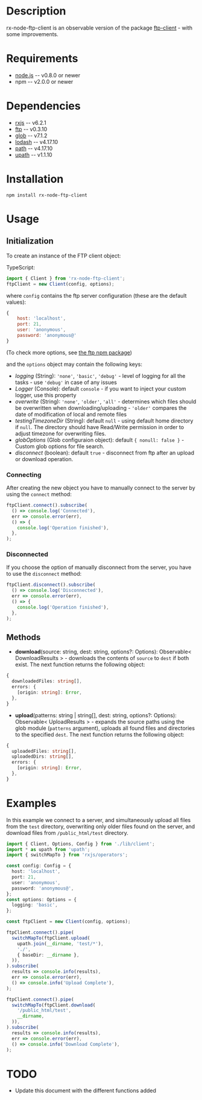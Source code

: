 # Description
rx-node-ftp-client is an observable version of the package  [ftp-client](https://github.com/noodny/node-ftp-client) - with some improvements.


# Requirements

* [node.js](http://nodejs.org/) -- v0.8.0 or newer
* npm -- v2.0.0 or newer


# Dependencies

* [rxjs](https://github.com/reactivex/rxjs) -- v6.2.1
* [ftp](https://github.com/mscdex/node-ftp) -- v0.3.10
* [glob](https://github.com/isaacs/node-glob) -- v7.1.2
* [lodash](https://github.com/lodash/lodash-node) -- v4.17.10
* [path](https://github.com/jinder/path) -- v4.17.10
* [upath](https://github.com/anodynos/upath) -- v1.1.10

# Installation

    npm install rx-node-ftp-client

# Usage

## Initialization
To create an instance of the FTP client object:

TypeScript:
```typescript
import { Client } from 'rx-node-ftp-client';
ftpClient = new Client(config, options);
```

where `config` contains the ftp server configuration (these are the default values):
```javascript
{
    host: 'localhost',
    port: 21,
    user: 'anonymous',
    password: 'anonymous@'
}
```
(To check more options, see [the ftp npm package](https://github.com/DefinitelyTyped/DefinitelyTyped/blob/master/types/ftp/index.d.ts#L18))

and the `options` object may contain the following keys:

* *logging* (String): `'none'`, `'basic'`, `'debug'` - level of logging for all the tasks - use `'debug'` in case of any issues
* *Logger* (Console): default `console` - if you want to inject your custom logger, use this property
* *overwrite* (String): `'none'`, `'older'`, `'all'` - determines which files should be overwritten when downloading/uploading - `'older'` compares the date of modification of local and remote files
* *testingTimezoneDir* (String): default `null` - using default home directory if `null`. The directory should have Read/Write permission in order to adjust timezone for overwriting files.
* *globOptions* (Glob configuraion object): default `{ nonull: false }` - Custom glob options for file search.
* *disconnect* (boolean): default `true` - disconnect from ftp after an upload or download operation.

### Connecting
After creating the new object you have to manually connect to the server by using the `connect` method:
```typescript
ftpClient.connect().subscribe(
  () => console.log('Connected'),
  err => console.error(err),
  () => {
    console.log('Operation finished'),
  },
);
```

### Disconnected
If you choose the option of manually disconnect from the server, you have to use the `disconnect` method:
```typescript
ftpClient.disconnect().subscribe(
  () => console.log('Disconnected'),
  err => console.error(err),
  () => {
    console.log('Operation finished'),
  },
);
```

## Methods
* **download**(source: string, dest: string, options?: Options):
  Observable< DownloadResults > - downloads the contents
of `source` to `dest` if both exist. The next function returns the following object:
```typescript
{
  downloadedFiles: string[],
  errors: {
    [origin: string]: Error,
  },
}
```

* **upload**(patterns: string | string[], dest: string,
  options?: Options): Observable< UploadResults > - expands the source paths
using the glob module (`patterns` argument), uploads all found files and directories to the specified `dest`. The next function returns the following object:
```typescript
{
  uploadedFiles: string[],
  uploadedDirs: string[],
  errors: {
    [origin: string]: Error,
  },
}
```

# Examples
In this example we connect to a server, and simultaneously upload all files from the `test` directory, overwriting only
older files found on the server, and download files from `/public_html/test` directory.

```typescript
import { Client, Options, Config } from './lib/client';
import * as upath from 'upath';
import { switchMapTo } from 'rxjs/operators';

const config: Config = {
  host: 'localhost',
  port: 21,
  user: 'anonymous',
  password: 'anonymous@',
};
const options: Options = {
  logging: 'basic',
};

const ftpClient = new Client(config, options);

ftpClient.connect().pipe(
  switchMapTo(ftpClient.upload(
    upath.join(__dirname, 'test/*'),
    './',
    { baseDir: __dirname },
  )),
).subscribe(
  results => console.info(results),
  err => console.error(err),
  () => console.info('Upload Complete'),
);

ftpClient.connect().pipe(
  switchMapTo(ftpClient.download(
    '/public_html/test',
    __dirname,
  )),
).subscribe(
  results => console.info(results),
  err => console.error(err),
  () => console.info('Download Complete'),
);
```

TODO
====
* Update this document with the different functions added
